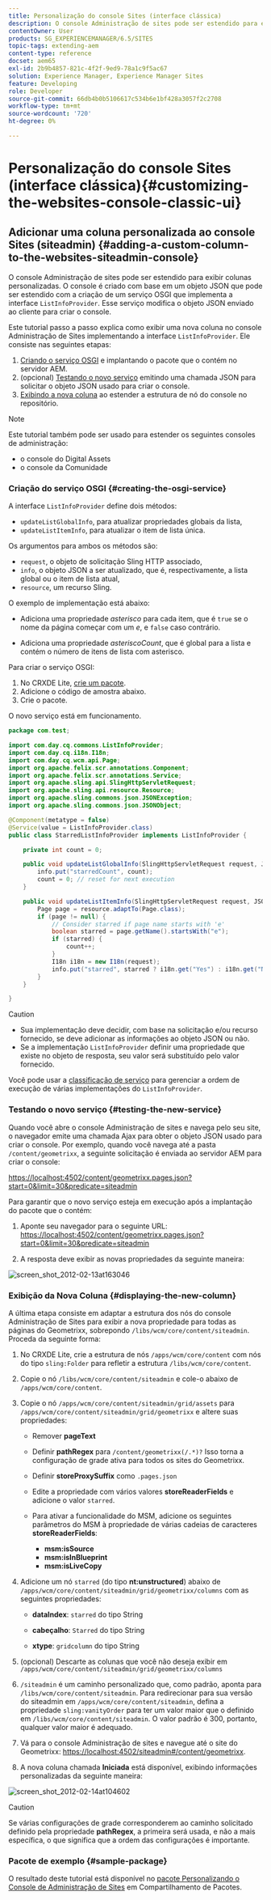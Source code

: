 ```yaml
---
title: Personalização do console Sites (interface clássica)
description: O console Administração de sites pode ser estendido para exibir colunas personalizadas
contentOwner: User
products: SG_EXPERIENCEMANAGER/6.5/SITES
topic-tags: extending-aem
content-type: reference
docset: aem65
exl-id: 2b9b4857-821c-4f2f-9ed9-78a1c9f5ac67
solution: Experience Manager, Experience Manager Sites
feature: Developing
role: Developer
source-git-commit: 66db4b0b5106617c534b6e1bf428a3057f2c2708
workflow-type: tm+mt
source-wordcount: '720'
ht-degree: 0%

---
```


# Personalização do console Sites (interface clássica){#customizing-the-websites-console-classic-ui}

## Adicionar uma coluna personalizada ao console Sites (siteadmin) {#adding-a-custom-column-to-the-websites-siteadmin-console}

O console Administração de sites pode ser estendido para exibir colunas personalizadas. O console é criado com base em um objeto JSON que pode ser estendido com a criação de um serviço OSGI que implementa a interface `ListInfoProvider`. Esse serviço modifica o objeto JSON enviado ao cliente para criar o console.

Este tutorial passo a passo explica como exibir uma nova coluna no console Administração de Sites implementando a interface `ListInfoProvider`. Ele consiste nas seguintes etapas:

1. [Criando o serviço OSGI](#creating-the-osgi-service) e implantando o pacote que o contém no servidor AEM.
1. (opcional) [Testando o novo serviço](#testing-the-new-service) emitindo uma chamada JSON para solicitar o objeto JSON usado para criar o console.
1. [Exibindo a nova coluna](#displaying-the-new-column) ao estender a estrutura de nó do console no repositório.

>[!NOTE]
>
>Este tutorial também pode ser usado para estender os seguintes consoles de administração:
>
>* o console do Digital Assets
>* o console da Comunidade
>

### Criação do serviço OSGI {#creating-the-osgi-service}

A interface `ListInfoProvider` define dois métodos:

* `updateListGlobalInfo`, para atualizar propriedades globais da lista,
* `updateListItemInfo`, para atualizar o item de lista única.

Os argumentos para ambos os métodos são:

* `request`, o objeto de solicitação Sling HTTP associado,
* `info`, o objeto JSON a ser atualizado, que é, respectivamente, a lista global ou o item de lista atual,
* `resource`, um recurso Sling.

O exemplo de implementação está abaixo:

* Adiciona uma propriedade *asterisco* para cada item, que é `true` se o nome da página começar com um *e*, e `false` caso contrário.

* Adiciona uma propriedade *asteriscoCount*, que é global para a lista e contém o número de itens de lista com asterisco.

Para criar o serviço OSGI:

1. No CRXDE Lite, [crie um pacote](/help/sites-developing/developing-with-crxde-lite.md#managing-a-bundle).
1. Adicione o código de amostra abaixo.
1. Crie o pacote.

O novo serviço está em funcionamento.

```java
package com.test;

import com.day.cq.commons.ListInfoProvider;
import com.day.cq.i18n.I18n;
import com.day.cq.wcm.api.Page;
import org.apache.felix.scr.annotations.Component;
import org.apache.felix.scr.annotations.Service;
import org.apache.sling.api.SlingHttpServletRequest;
import org.apache.sling.api.resource.Resource;
import org.apache.sling.commons.json.JSONException;
import org.apache.sling.commons.json.JSONObject;

@Component(metatype = false)
@Service(value = ListInfoProvider.class)
public class StarredListInfoProvider implements ListInfoProvider {

    private int count = 0;

    public void updateListGlobalInfo(SlingHttpServletRequest request, JSONObject info, Resource resource) throws JSONException {
        info.put("starredCount", count);
        count = 0; // reset for next execution
    }

    public void updateListItemInfo(SlingHttpServletRequest request, JSONObject info, Resource resource) throws JSONException {
        Page page = resource.adaptTo(Page.class);
        if (page != null) {
            // Consider starred if page name starts with 'e'
            boolean starred = page.getName().startsWith("e");
            if (starred) {
                count++;
            }
            I18n i18n = new I18n(request);
            info.put("starred", starred ? i18n.get("Yes") : i18n.get("No"));
        }
    }

}
```

>[!CAUTION]
>
>* Sua implementação deve decidir, com base na solicitação e/ou recurso fornecido, se deve adicionar as informações ao objeto JSON ou não.
>* Se a implementação `ListInfoProvider` definir uma propriedade que existe no objeto de resposta, seu valor será substituído pelo valor fornecido.
>
>  Você pode usar a [classificação de serviço](https://docs.osgi.org/javadoc/r2/org/osgi/framework/Constants.html#SERVICE_RANKING) para gerenciar a ordem de execução de várias implementações do `ListInfoProvider`.

### Testando o novo serviço {#testing-the-new-service}

Quando você abre o console Administração de sites e navega pelo seu site, o navegador emite uma chamada Ajax para obter o objeto JSON usado para criar o console. Por exemplo, quando você navega até a pasta `/content/geometrixx`, a seguinte solicitação é enviada ao servidor AEM para criar o console:

[https://localhost:4502/content/geometrixx.pages.json?start=0&amp;limit=30&amp;predicate=siteadmin](https://localhost:4502/content/geometrixx.pages.json?start=0&amp;limit=30&amp;predicate=siteadmin)

Para garantir que o novo serviço esteja em execução após a implantação do pacote que o contém:

1. Aponte seu navegador para o seguinte URL:
   [https://localhost:4502/content/geometrixx.pages.json?start=0&amp;limit=30&amp;predicate=siteadmin](https://localhost:4502/content/geometrixx.pages.json?start=0&amp;limit=30&amp;predicate=siteadmin)

1. A resposta deve exibir as novas propriedades da seguinte maneira:

![screen_shot_2012-02-13at163046](assets/screen_shot_2012-02-13at163046.png)

### Exibição da Nova Coluna {#displaying-the-new-column}

A última etapa consiste em adaptar a estrutura dos nós do console Administração de Sites para exibir a nova propriedade para todas as páginas do Geometrixx, sobrepondo `/libs/wcm/core/content/siteadmin`. Proceda da seguinte forma:

1. No CRXDE Lite, crie a estrutura de nós `/apps/wcm/core/content` com nós do tipo `sling:Folder` para refletir a estrutura `/libs/wcm/core/content`.

1. Copie o nó `/libs/wcm/core/content/siteadmin` e cole-o abaixo de `/apps/wcm/core/content`.

1. Copie o nó `/apps/wcm/core/content/siteadmin/grid/assets` para `/apps/wcm/core/content/siteadmin/grid/geometrixx` e altere suas propriedades:

   * Remover **pageText**

   * Definir **pathRegex** para `/content/geometrixx(/.*)?`
Isso torna a configuração de grade ativa para todos os sites do Geometrixx.

   * Definir **storeProxySuffix** como `.pages.json`

   * Edite a propriedade com vários valores **storeReaderFields** e adicione o valor `starred`.

   * Para ativar a funcionalidade do MSM, adicione os seguintes parâmetros do MSM à propriedade de várias cadeias de caracteres **storeReaderFields**:

      * **msm:isSource**
      * **msm:isInBlueprint**
      * **msm:isLiveCopy**

1. Adicione um nó `starred` (do tipo **nt:unstructured**) abaixo de `/apps/wcm/core/content/siteadmin/grid/geometrixx/columns` com as seguintes propriedades:

   * **dataIndex**: `starred` do tipo String

   * **cabeçalho**: `Starred` do tipo String

   * **xtype**: `gridcolumn` do tipo String

1. (opcional) Descarte as colunas que você não deseja exibir em `/apps/wcm/core/content/siteadmin/grid/geometrixx/columns`

1. `/siteadmin` é um caminho personalizado que, como padrão, aponta para `/libs/wcm/core/content/siteadmin`.
Para redirecionar para sua versão do siteadmin em `/apps/wcm/core/content/siteadmin`, defina a propriedade `sling:vanityOrder` para ter um valor maior que o definido em `/libs/wcm/core/content/siteadmin`. O valor padrão é 300, portanto, qualquer valor maior é adequado.

1. Vá para o console Administração de sites e navegue até o site do Geometrixx:
   [https://localhost:4502/siteadmin#/content/geometrixx](https://localhost:4502/siteadmin#/content/geometrixx).

1. A nova coluna chamada **Iniciada** está disponível, exibindo informações personalizadas da seguinte maneira:

![screen_shot_2012-02-14at104602](assets/screen_shot_2012-02-14at104602.png)

>[!CAUTION]
>
>Se várias configurações de grade corresponderem ao caminho solicitado definido pela propriedade **pathRegex**, a primeira será usada, e não a mais específica, o que significa que a ordem das configurações é importante.

### Pacote de exemplo {#sample-package}

O resultado deste tutorial está disponível no [pacote Personalizando o Console de Administração de Sites](https://localhost:4502/crx/packageshare/index.html/content/marketplace/marketplaceProxy.html?packagePath=/content/companies/public/adobe/packages/helper/customizing-siteadmin) em Compartilhamento de Pacotes.
